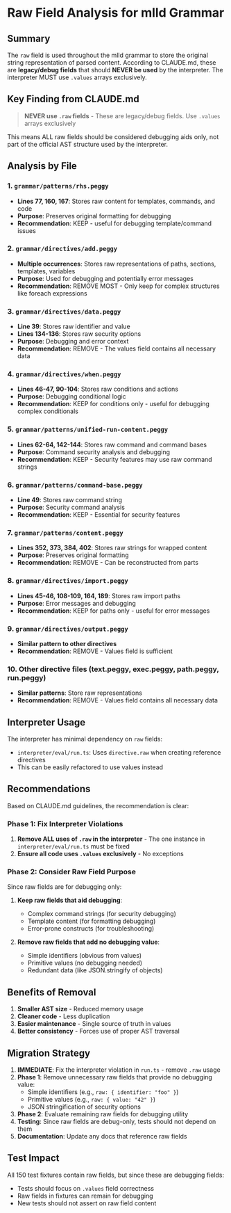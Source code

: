 # Raw Field Analysis for mlld Grammar

## Summary

The `raw` field is used throughout the mlld grammar to store the original string representation of parsed content. According to CLAUDE.md, these are **legacy/debug fields** that should **NEVER be used** by the interpreter. The interpreter MUST use `.values` arrays exclusively.

## Key Finding from CLAUDE.md

> **NEVER use `.raw` fields** - These are legacy/debug fields. Use `.values` arrays exclusively

This means ALL raw fields should be considered debugging aids only, not part of the official AST structure used by the interpreter.

## Analysis by File

### 1. `grammar/patterns/rhs.peggy`
- **Lines 77, 160, 167**: Stores raw content for templates, commands, and code
- **Purpose**: Preserves original formatting for debugging
- **Recommendation**: KEEP - useful for debugging template/command issues

### 2. `grammar/directives/add.peggy`
- **Multiple occurrences**: Stores raw representations of paths, sections, templates, variables
- **Purpose**: Used for debugging and potentially error messages
- **Recommendation**: REMOVE MOST - Only keep for complex structures like foreach expressions

### 3. `grammar/directives/data.peggy`
- **Line 39**: Stores raw identifier and value
- **Lines 134-136**: Stores raw security options
- **Purpose**: Debugging and error context
- **Recommendation**: REMOVE - The values field contains all necessary data

### 4. `grammar/directives/when.peggy`
- **Lines 46-47, 90-104**: Stores raw conditions and actions
- **Purpose**: Debugging conditional logic
- **Recommendation**: KEEP for conditions only - useful for debugging complex conditionals

### 5. `grammar/patterns/unified-run-content.peggy`
- **Lines 62-64, 142-144**: Stores raw command and command bases
- **Purpose**: Command security analysis and debugging
- **Recommendation**: KEEP - Security features may use raw command strings

### 6. `grammar/patterns/command-base.peggy`
- **Line 49**: Stores raw command string
- **Purpose**: Security command analysis
- **Recommendation**: KEEP - Essential for security features

### 7. `grammar/patterns/content.peggy`
- **Lines 352, 373, 384, 402**: Stores raw strings for wrapped content
- **Purpose**: Preserves original formatting
- **Recommendation**: REMOVE - Can be reconstructed from parts

### 8. `grammar/directives/import.peggy`
- **Lines 45-46, 108-109, 164, 189**: Stores raw import paths
- **Purpose**: Error messages and debugging
- **Recommendation**: KEEP for paths only - useful for error messages

### 9. `grammar/directives/output.peggy`
- **Similar pattern to other directives**
- **Recommendation**: REMOVE - Values field is sufficient

### 10. Other directive files (text.peggy, exec.peggy, path.peggy, run.peggy)
- **Similar patterns**: Store raw representations
- **Recommendation**: REMOVE - Values field contains all necessary data

## Interpreter Usage

The interpreter has minimal dependency on `raw` fields:
- `interpreter/eval/run.ts`: Uses `directive.raw` when creating reference directives
- This can be easily refactored to use values instead

## Recommendations

Based on CLAUDE.md guidelines, the recommendation is clear:

### Phase 1: Fix Interpreter Violations
1. **Remove ALL uses of `.raw` in the interpreter** - The one instance in `interpreter/eval/run.ts` must be fixed
2. **Ensure all code uses `.values` exclusively** - No exceptions

### Phase 2: Consider Raw Field Purpose
Since raw fields are for debugging only:

1. **Keep raw fields that aid debugging**:
   - Complex command strings (for security debugging)
   - Template content (for formatting debugging)
   - Error-prone constructs (for troubleshooting)

2. **Remove raw fields that add no debugging value**:
   - Simple identifiers (obvious from values)
   - Primitive values (no debugging needed)
   - Redundant data (like JSON.stringify of objects)

## Benefits of Removal

1. **Smaller AST size** - Reduced memory usage
2. **Cleaner code** - Less duplication
3. **Easier maintenance** - Single source of truth in values
4. **Better consistency** - Forces use of proper AST traversal

## Migration Strategy

1. **IMMEDIATE**: Fix the interpreter violation in `run.ts` - remove `.raw` usage
2. **Phase 1**: Remove unnecessary raw fields that provide no debugging value:
   - Simple identifiers (e.g., `raw: { identifier: "foo" }`)
   - Primitive values (e.g., `raw: { value: "42" }`)
   - JSON stringification of security options
3. **Phase 2**: Evaluate remaining raw fields for debugging utility
4. **Testing**: Since raw fields are debug-only, tests should not depend on them
5. **Documentation**: Update any docs that reference raw fields

## Test Impact

All 150 test fixtures contain raw fields, but since these are debugging fields:
- Tests should focus on `.values` field correctness
- Raw fields in fixtures can remain for debugging
- New tests should not assert on raw field content